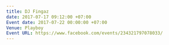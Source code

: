 ```yaml
---
title: DJ Fingaz
date: 2017-07-17 09:12:00 +07:00
Event date: 2017-07-22 00:00:00 +07:00
Venue: Playboy
Event URL: https://www.facebook.com/events/234321797078033/
---
```


